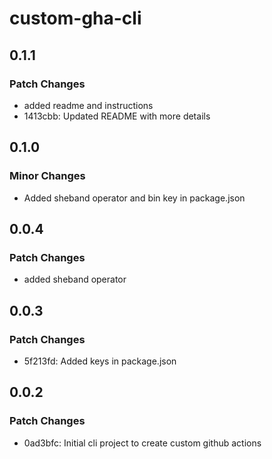 # custom-gha-cli

## 0.1.1

### Patch Changes

- added readme and instructions
- 1413cbb: Updated README with more details

## 0.1.0

### Minor Changes

- Added sheband operator and bin key in package.json

## 0.0.4

### Patch Changes

- added sheband operator

## 0.0.3

### Patch Changes

- 5f213fd: Added keys in package.json

## 0.0.2

### Patch Changes

- 0ad3bfc: Initial cli project to create custom github actions
